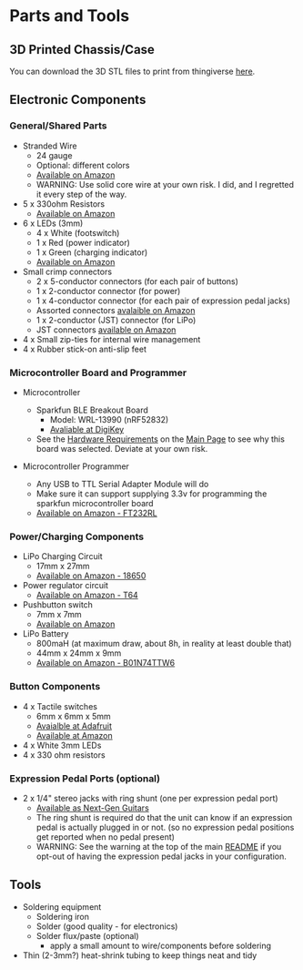 # Parts and Tools


## 3D Printed Chassis/Case

You can download the 3D STL files to print from thingiverse [here](https://www.thingiverse.com/thing:4134488).


## Electronic Components


### General/Shared Parts

- Stranded Wire
  - 24 gauge
  - Optional: different colors
  - [Available on Amazon](https://www.amazon.ca/gp/product/B01KQ0D3M0)
  - WARNING: Use solid core wire at your own risk.  I did, and I regretted it every step of the way.
- 5 x 330ohm Resistors
  - [Available on Amazon](https://www.amazon.ca/dp/product/B07FYJFLL8)
- 6 x LEDs (3mm)
  - 4 x White (footswitch)
  - 1 x Red (power indicator)
  - 1 x Green (charging indicator)
  - [Available on Amazon](https://www.amazon.ca/gp/product/B01LYLN77H)
- Small crimp connectors
  - 2 x 5-conductor connectors (for each pair of buttons)
  - 1 x 2-conductor connector (for power)
  - 1 x 4-conductor connector (for each pair of expression pedal jacks)
  - Assorted connectors [avalaible on Amazon](https://www.amazon.ca/gp/product/B0188DMF3A)
  - 1 x 2-conductor (JST) connector (for LiPo)
  - JST connectors [available on Amazon](https://www.amazon.ca/gp/product/B0188YKCFC)
- 4 x Small zip-ties for internal wire management
- 4 x Rubber stick-on anti-slip feet


### Microcontroller Board and Programmer
- Microcontroller
  - Sparkfun BLE Breakout Board
    - Model: WRL-13990 (nRF52832)
    - [Avaliable at DigiKey](https://www.digikey.ca/product-detail/en/sparkfun-electronics/WRL-13990/1568-1449-ND/6562783)
  - See the [Hardware Requirements](../README.md#Hardware%20Requirements) on the [Main Page](../README.md#Hardware%20Requirements) to see why this board was selected.  Deviate at your own risk.

- Microcontroller Programmer
  - Any USB to TTL Serial Adapter Module will do
  - Make sure it can support supplying 3.3v for programming the sparkfun microcontroller board
  - [Available on Amazon - FT232RL](https://www.amazon.ca/gp/product/B01JG8H5U4)


### Power/Charging Components

- LiPo Charging Circuit
  - 17mm x 27mm
  - [Available on Amazon - 18650](https://www.amazon.ca/gp/product/B07CCGVJ79)
- Power regulator circuit
  - [Available on Amazon - T64](https://www.amazon.ca/gp/product/B07L3RMJQB)
- Pushbutton switch
  - 7mm x 7mm
  - [Available on Amazon](https://www.amazon.ca/gp/product/B06XR8SQG9)
- LiPo Battery
  - 800maH (at maximum draw, about 8h, in reality at least double that)
  - 44mm x 24mm x 9mm
  - [Available on Amazon - B01N74TTW6](https://www.amazon.ca/gp/product/B01N74TTW6)


### Button Components

- 4 x Tactile switches
  - 6mm x 6mm x 5mm
  - [Avaialble at Adafruit](https://www.adafruit.com/product/367)
  - [Available at Amazon](https://www.amazon.ca/dp/product/B078HL5CC7)
- 4 x White 3mm LEDs
- 4 x 330 ohm resistors


### Expression Pedal Ports (optional)

- 2 x 1/4" stereo jacks with ring shunt (one per expression pedal port)
  - [Available as Next-Gen Guitars](https://nextgenguitars.ca/products/switchcraft-14b-1-4-stereo-jack-with-tip-ring-shunts.html)
  - The ring shunt is required do that the unit can know if an expression pedal is actually plugged in or not.  (so no expression pedal positions get reported when no pedal present)
  - WARNING: See the warning at the top of the main [README](../README.md) if you opt-out of having the expression pedal jacks in your configuration.


## Tools

- Soldering equipment
  - Soldering iron
  - Solder (good quality - for electronics)
  - Solder flux/paste (optional)
    - apply a small amount to wire/components before soldering
- Thin (2-3mm?) heat-shrink tubing to keep things neat and tidy


